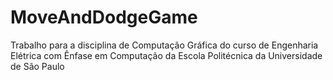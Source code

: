 # MoveAndDodgeGame
Trabalho para a disciplina de Computação Gráfica do curso de Engenharia Elétrica com Ênfase em Computação da Escola Politécnica da Universidade de São Paulo
